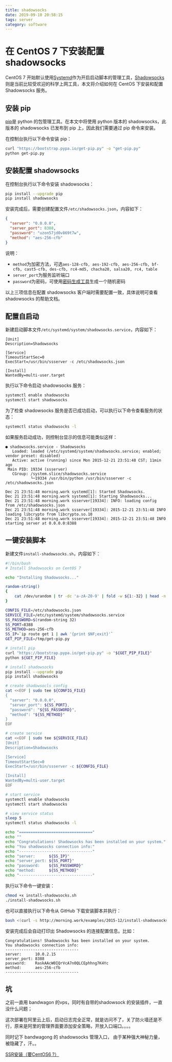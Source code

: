 ```yaml
---
title: shadowsocks
date: 2019-09-10 20:58:15
tags: server
category: software
---
```


# 在 CentOS 7 下安装配置 shadowsocks

CentOS 7 开始默认使用[Systemd](https://en.wikipedia.org/wiki/Systemd)作为开启启动脚本的管理工具，[Shadowsocks](https://github.com/shadowsocks/)则是当前比较受欢迎的科学上网工具，本文将介绍如何在 CentOS 下安装和配置 Shadowsocks 服务。

## 安装 pip

[pip](https://pip.pypa.io/en/stable/installing/)是 python 的包管理工具。在本文中将使用 python 版本的 shadowsocks，此版本的 shadowsocks 已发布到 pip 上，因此我们需要通过 pip 命令来安装。

在控制台执行以下命令安装 pip：

```bash
curl "https://bootstrap.pypa.io/get-pip.py" -o "get-pip.py"
python get-pip.py
```

## 安装配置 shadowsocks

在控制台执行以下命令安装 shadowsocks：

```bash
pip install --upgrade pip
pip install shadowsocks
```

安装完成后，需要创建配置文件`/etc/shadowsocks.json`，内容如下：

```json
{
  "server": "0.0.0.0",
  "server_port": 8388,
  "password": "uzon57jd0v869t7w",
  "method": "aes-256-cfb"
}
```

说明：

- `method`为加密方法，可选`aes-128-cfb, aes-192-cfb, aes-256-cfb, bf-cfb, cast5-cfb, des-cfb, rc4-md5, chacha20, salsa20, rc4, table`
- `server_port`为服务监听端口
- `password`为密码，可使用[密码生成工具](http://ucdok.com/project/generate_password.html)生成一个随机密码

以上三项信息在配置 shadowsocks 客户端时需要配置一致，具体说明可查看 shadowsocks 的帮助文档。

## 配置自启动

新建启动脚本文件`/etc/systemd/system/shadowsocks.service`，内容如下：

```
[Unit]
Description=Shadowsocks

[Service]
TimeoutStartSec=0
ExecStart=/usr/bin/ssserver -c /etc/shadowsocks.json

[Install]
WantedBy=multi-user.target
```

执行以下命令启动 shadowsocks 服务：

```bash
systemctl enable shadowsocks
systemctl start shadowsocks
```

为了检查 shadowsocks 服务是否已成功启动，可以执行以下命令查看服务的状态：

```bash
systemctl status shadowsocks -l
```

如果服务启动成功，则控制台显示的信息可能类似这样：

```
● shadowsocks.service - Shadowsocks
   Loaded: loaded (/etc/systemd/system/shadowsocks.service; enabled; vendor preset: disabled)
   Active: active (running) since Mon 2015-12-21 23:51:48 CST; 11min ago
 Main PID: 19334 (ssserver)
   CGroup: /system.slice/shadowsocks.service
           └─19334 /usr/bin/python /usr/bin/ssserver -c /etc/shadowsocks.json

Dec 21 23:51:48 morning.work systemd[1]: Started Shadowsocks.
Dec 21 23:51:48 morning.work systemd[1]: Starting Shadowsocks...
Dec 21 23:51:48 morning.work ssserver[19334]: INFO: loading config from /etc/shadowsocks.json
Dec 21 23:51:48 morning.work ssserver[19334]: 2015-12-21 23:51:48 INFO     loading libcrypto from libcrypto.so.10
Dec 21 23:51:48 morning.work ssserver[19334]: 2015-12-21 23:51:48 INFO     starting server at 0.0.0.0:8388
```

## 一键安装脚本

新建文件`install-shadowsocks.sh`，内容如下：

```bash
#!/bin/bash
# Install Shadowsocks on CentOS 7

echo "Installing Shadowsocks..."

random-string()
{
    cat /dev/urandom | tr -dc 'a-zA-Z0-9' | fold -w ${1:-32} | head -n 1
}

CONFIG_FILE=/etc/shadowsocks.json
SERVICE_FILE=/etc/systemd/system/shadowsocks.service
SS_PASSWORD=$(random-string 32)
SS_PORT=8388
SS_METHOD=aes-256-cfb
SS_IP=`ip route get 1 | awk '{print $NF;exit}'`
GET_PIP_FILE=/tmp/get-pip.py

# install pip
curl "https://bootstrap.pypa.io/get-pip.py" -o "${GET_PIP_FILE}"
python ${GET_PIP_FILE}

# install shadowsocks
pip install --upgrade pip
pip install shadowsocks

# create shadowsocls config
cat <<EOF | sudo tee ${CONFIG_FILE}
{
  "server": "0.0.0.0",
  "server_port": ${SS_PORT},
  "password": "${SS_PASSWORD}",
  "method": "${SS_METHOD}"
}
EOF

# create service
cat <<EOF | sudo tee ${SERVICE_FILE}
[Unit]
Description=Shadowsocks

[Service]
TimeoutStartSec=0
ExecStart=/usr/bin/ssserver -c ${CONFIG_FILE}

[Install]
WantedBy=multi-user.target
EOF

# start service
systemctl enable shadowsocks
systemctl start shadowsocks

# view service status
sleep 5
systemctl status shadowsocks -l

echo "================================"
echo ""
echo "Congratulations! Shadowsocks has been installed on your system."
echo "You shadowsocks connection info:"
echo "--------------------------------"
echo "server:      ${SS_IP}"
echo "server_port: ${SS_PORT}"
echo "password:    ${SS_PASSWORD}"
echo "method:      ${SS_METHOD}"
echo "--------------------------------"
```

执行以下命令一键安装：

```bash
chmod +x install-shadowsocks.sh
./install-shadowsocks.sh
```

也可以直接执行以下命令从 GitHub 下载安装脚本并执行：

```bash
bash <(curl -s http://morning.work/examples/2015-12/install-shadowsocks.sh)
```

安装完成后会自动打印出 Shadowsocks 的连接配置信息。比如：

```
Congratulations! Shadowsocks has been installed on your system.
You shadowsocks connection info:
--------------------------------
server:      10.0.2.15
server_port: 8388
password:    RaskAAcW0IQrVcA7n0QLCEphhng7K4Yc
method:      aes-256-cfb
--------------------------------
```

## 坑

之前一直用 bandwagon 的vps，同时有自带的shadowsock 的安装插件，一直没什么问题；

这次部署在阿里云上后，启动日志完全正常，就是访问不了，关了防火墙还是不行，原来是阿里的管理界面要添加安全策略，开放入口端口。。。。

同时记下 bandwagong 的 shadowsocks 管理入口， 由于某种强大神秘力量，被隐藏了，汗。。

[SSR安装（要CentOS6 ?）](https://kiwivm.64clouds.com/main-exec.php?mode=extras_shadowsocksr)

